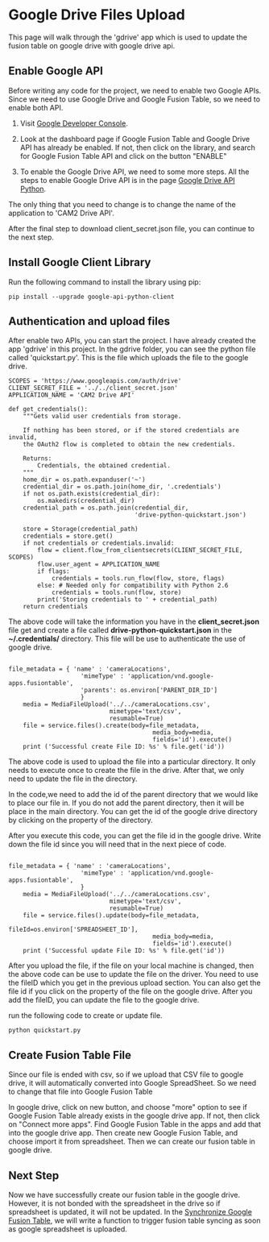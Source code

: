# Google Drive Files Upload

This page will walk through the 'gdrive' app which is used to update the fusion table on google drive with google drive api. 

## Enable Google API

Before writing any code for the project, we need to enable two Google APIs. Since we need to use Google Drive and Google Fusion Table, so we need to enable both API.

1. Visit [Google Developer Console](https://console.developers.google.com/).

2. Look at the dashboard page if Google Fusion Table and Google Drive API has already be enabled. If not, then click on the library, and search for Google Fusion Table API and click on the button "ENABLE"

3. To enable the Google Drive API, we need to some more steps. All the steps to enable Google Drive API is in the page [Google Drive API Python](https://developers.google.com/drive/v3/web/quickstart/python). 

The only thing that you need to change is to change the name of the application to 'CAM2 Drive API'. 

After the final step to download client_secret.json file, you can continue to the next step.

## Install Google Client Library

Run the following command to install the library using pip:

```
pip install --upgrade google-api-python-client
```

## Authentication and upload files

After enable two APIs, you can start the project. I have already created the app 'gdrive' in this project. In the gdrive folder, you can see the python file called 'quickstart.py'. This is the file which uploads the file to the google drive.

```
SCOPES = 'https://www.googleapis.com/auth/drive'
CLIENT_SECRET_FILE = '../../client_secret.json'
APPLICATION_NAME = 'CAM2 Drive API'

def get_credentials():
    """Gets valid user credentials from storage.

    If nothing has been stored, or if the stored credentials are invalid,
    the OAuth2 flow is completed to obtain the new credentials.

    Returns:
        Credentials, the obtained credential.
    """
    home_dir = os.path.expanduser('~')
    credential_dir = os.path.join(home_dir, '.credentials')
    if not os.path.exists(credential_dir):
        os.makedirs(credential_dir)
    credential_path = os.path.join(credential_dir,
                                   'drive-python-quickstart.json')

    store = Storage(credential_path)
    credentials = store.get()
    if not credentials or credentials.invalid:
        flow = client.flow_from_clientsecrets(CLIENT_SECRET_FILE, SCOPES)
        flow.user_agent = APPLICATION_NAME
        if flags:
            credentials = tools.run_flow(flow, store, flags)
        else: # Needed only for compatibility with Python 2.6
            credentials = tools.run(flow, store)
        print('Storing credentials to ' + credential_path)
    return credentials

```

The above code will take the information you have in the **client_secret.json** file get and create a file called **drive-python-quickstart.json** in the **~/.credentials/** directory. This file will be use to authenticate the use of google drive. 

```

file_metadata = { 'name' : 'cameraLocations',
                    'mimeType' : 'application/vnd.google-apps.fusiontable',
                    'parents': os.environ['PARENT_DIR_ID']
                    }
    media = MediaFileUpload('../../cameraLocations.csv',
                            mimetype='text/csv',
                            resumable=True)
    file = service.files().create(body=file_metadata,
                                        media_body=media,
                                        fields='id').execute()
    print ('Successful create File ID: %s' % file.get('id'))

```

The above code is used to upload the file into a particular directory. It only needs to execute once to create the file in the drive. After that, we only need to update the file in the directory. 

In the code,we need to add the id of the parent directory that we would like to place our file in. If you do not add the parent directory, then it will be place in the main directory. You can get the id of the google drive directory by clicking on the property of the directory.

After you execute this code, you can get the file id in the google drive. Write down the file id since you will need that in the next piece of code. 

```

file_metadata = { 'name' : 'cameraLocations',
                    'mimeType' : 'application/vnd.google-apps.fusiontable',
                    }
    media = MediaFileUpload('../../cameraLocations.csv',
                            mimetype='text/csv',
                            resumable=True)
    file = service.files().update(body=file_metadata,
                                        fileId=os.environ['SPREADSHEET_ID'],
                                        media_body=media,
                                        fields='id').execute()
    print ('Successful update File ID: %s' % file.get('id'))

```

After you upload the file, if the file on your local machine is changed, then the above code can be use to update the file on the driver. You need to use the fileID which you get in the previous upload section. You can also get the file id if you click on the property of the file on the google drive. After you add the fileID, you can update the file to the google drive. 

run the following code to create or update file.

```
python quickstart.py
```


## Create Fusion Table File

Since our file is ended with csv, so if we upload that CSV file to google drive, it will automatically converted into Google SpreadSheet. So we need to change that file into  Google Fusion Table

In google drive, click on new button, and choose "more" option to see if Google Fusion Table already exists in the google drive app. If not, then click on "Connect more apps". Find Google Fusion Table in the apps and add that into the google drive app. Then create new Google Fusion Table, and choose import it from spreadsheet. Then we can create our fusion table in google drive.


## Next Step

Now we have successfully create our fusion table in the google drive. However, it is not bonded with the spreadsheet in the drive so if spreadsheet is updated, it will not be updated. In the [Synchronize Google Fusion Table](https://purduecam2project.github.io/CAM2WebUI/implementationDetail/fusion.html), we will write a function to trigger fusion table syncing as soon as google spreadsheet is uploaded. 


